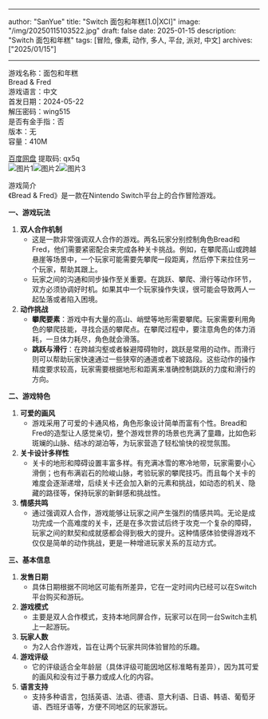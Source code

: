 
---
author: "SanYue"
title: "Switch 面包和年糕[1.0|XCI]"
image: "/img/20250115103522.jpg"
draft: false
date: 2025-01-15
description: "Switch 面包和年糕"
tags: [冒险, 像素, 动作, 多人, 平台, 派对, 中文]
archives: ["2025/01/15"]

---

游戏名称：面包和年糕   
Bread & Fred    
游戏语言：中文  
首发日期：2024-05-22  
解压密码：wing515  
是否有金手指：否  
版本：无   
容量：410M

[百度网盘](https://pan.baidu.com/s/1pKltp9Fqnn1RqZRVLD3dfQ) 提取码: qx5q  
![图片1](/img/cd138d.jpg)![图片2](/img/d97ceb.jpg)![图片3](/img/400125.jpg)  

游戏简介  
《Bread & Fred》是一款在Nintendo Switch平台上的合作冒险游戏。

**一、游戏玩法**

1. **双人合作机制**
   - 这是一款非常强调双人合作的游戏。两名玩家分别控制角色Bread和Fred，他们需要紧密配合来完成各种关卡挑战。例如，在攀爬高山或跨越悬崖等场景中，一个玩家可能需要先攀爬一段距离，然后停下来拉住另一个玩家，帮助其跟上。
   - 玩家之间的沟通和同步操作至关重要。在跳跃、攀爬、滑行等动作环节，双方必须协调好时机。如果其中一个玩家操作失误，很可能会导致两人一起坠落或者陷入困境。
2. **动作挑战**
   - **攀爬要素**：游戏中有大量的高山、峭壁等地形需要攀爬。玩家需要利用角色的攀爬技能，寻找合适的攀爬点。在攀爬过程中，要注意角色的体力消耗，一旦体力耗尽，角色就会滑落。
   - **跳跃与滑行**：在跨越沟壑或者躲避障碍物时，跳跃是常用的动作。而滑行则可以帮助玩家快速通过一些狭窄的通道或者下坡路段。这些动作的操作精度要求较高，玩家需要根据地形和距离来准确控制跳跃的力度和滑行的方向。

**二、游戏特色**

1. **可爱的画风**
   - 游戏采用了可爱的卡通风格，角色形象设计简单而富有个性。Bread和Fred的造型让人感觉亲切，整个游戏世界的场景也充满了童趣，比如色彩斑斓的山脉、结冰的湖泊等，为玩家营造了轻松愉快的视觉氛围。
2. **关卡设计多样性**
   - 关卡的地形和障碍设置丰富多样。有充满冰雪的寒冷地带，玩家需要小心滑倒；也有布满岩石的险峻山脉，考验玩家的攀爬技巧。而且每个关卡的难度会逐渐递增，后续关卡还会加入新的元素和挑战，如动态的机关、隐藏的路径等，保持玩家的新鲜感和挑战性。
3. **情感共鸣**
   - 通过强调双人合作，游戏能够让玩家之间产生强烈的情感共鸣。无论是成功完成一个高难度的关卡，还是在多次尝试后终于攻克一个复杂的障碍，玩家之间的默契和成就感都会得到极大的提升。这种情感体验使得游戏不仅仅是简单的动作挑战，更是一种增进玩家关系的互动方式。

**三、基本信息**

1. **发售日期**
   - 具体日期根据不同地区可能有所差异，它在一定时间内已经可以在Switch平台购买和游玩。
2. **游戏模式**
   - 主要是双人合作模式，支持本地同屏合作，玩家可以在同一台Switch主机上一起游玩。
3. **玩家人数**
   - 为2人合作游戏，旨在让两个玩家共同体验冒险的乐趣。
4. **游戏评级**
   - 它的评级适合全年龄层（具体评级可能因地区标准略有差异），因为其可爱的画风和没有过于暴力或成人化的内容。
5. **语言支持**
   - 支持多种语言，包括英语、法语、德语、意大利语、日语、韩语、葡萄牙语、西班牙语等，方便不同地区的玩家游玩。
